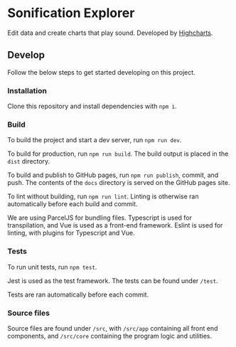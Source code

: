 # Sonification Explorer

Edit data and create charts that play sound. Developed by [Highcharts](https://www.highcharts.com).

## Develop

Follow the below steps to get started developing on this project.

### Installation

Clone this repository and install dependencies with `npm i`.

### Build

To build the project and start a dev server, run `npm run dev`.

To build for production, run `npm run build`. The build output is placed in the `dist` directory.

To build and publish to GitHub pages, run `npm run publish`, commit, and push. The contents of the `docs` directory is served on the GitHub pages site.

To lint without building, run `npm run lint`. Linting is otherwise ran automatically before each build and commit.

We are using ParcelJS for bundling files. Typescript is used for transpilation, and Vue is used as a front-end
framework. Eslint is used for linting, with plugins for Typescript and Vue. 

### Tests

To run unit tests, run `npm test`.

Jest is used as the test framework. The tests can be found under `/test`.

Tests are ran automatically before each commit.

### Source files

Source files are found under `/src`, with `/src/app` containing all front end components, and
`/src/core` containing the program logic and utilities.
